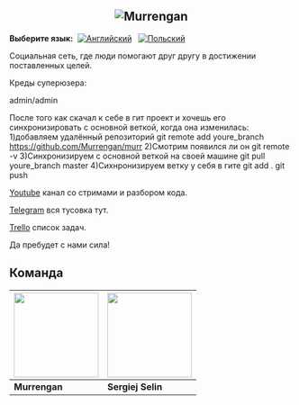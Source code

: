 <h2 align="center">
	<img src="readme/examples/murr-logo.png" title="Murrengan" />
</h2>

**Выберите язык:**&nbsp; [<img src="readme/examples/en.png" title="Английский" />](readme/en) &nbsp; [<img src="readme/examples/pl.png" title="Польский" />](readme/pl)

Социальная сеть, где люди помогают друг другу в достижении поставленных целей.

Креды суперюзера:

admin/admin

После того как скачал к себе в гит проект и хочешь его синхронизировать с основной веткой, когда она изменилась:
1)добавляем удалённый репозиторий
git remote add  youre_branch https://github.com/Murrengan/murr
2)Смотрим появился ли он 
git remote -v
3)Синхронизируем с основной веткой на своей машине
git pull youre_branch master
4)Сихнронизируем ветку у себя в гите
git add .
git push


[Youtube](https://www.youtube.com/murrengan) канал со стримами и разбором кода.

[Telegram](https://t.me/MurrenganChat) вся тусовка тут.

[Trello](https://trello.com/b/yfjytAFU/murrengan) список задач.

Да пребудет с нами сила!


## Команда

[<img src="https://avatars3.githubusercontent.com/u/40840064?s=460&v=4" width="150" height="150" />](https://github.com/Murrengan)  | [<img src="https://avatars2.githubusercontent.com/u/29122136?s=460&v=4" width="150" height="150" />](https://github.com/selincodes)
---|---
**Murrengan** | **Sergiej Selin**
